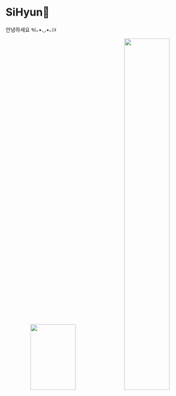 
<h1 >SiHyun🐯</h1>
안녕하세요 ٩꒰｡•◡•｡꒱۶  



<p align="center" >
  <img style="height:175px" src="https://github-readme-stats.vercel.app/api/top-langs/?username=sihyonn&layout=compact&theme=onedark" width="49%"  />
  <img src="https://github-readme-stats.vercel.app/api?username=sihyonn&show_icons=true&theme=radical" width="49%" >  
</p>
